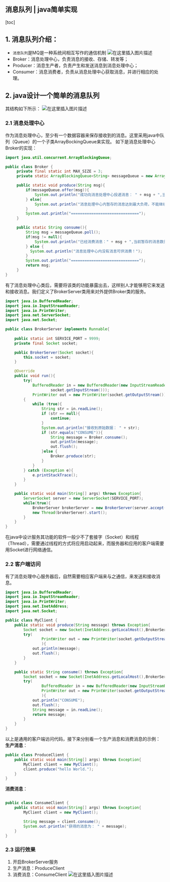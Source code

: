 ## 消息队列 | java简单实现

[toc]

## 1. 消息队列介绍：
- `消息队列`是MQ是一种系统间相互写作的通信机制
![在这里插入图片描述](https://weiyunshu1994-picgo-img.oss-cn-shenzhen.aliyuncs.com/Typora_20210620173556938.png)
- Broker：消息处理中心，负责消息的接收、存储、转发等；
- Producer：消息生产者，负责产生和发送消息到消息处理中心；
- Consumer：消息消费者，负责从消息处理中心获取消息，并进行相应的处理。

## 2. java设计一个简单的消息队列
其结构如下所示：
![在这里插入图片描述](https://weiyunshu1994-picgo-img.oss-cn-shenzhen.aliyuncs.com/Typora_20210620213430134.png)

### 2.1 消息处理中心
作为消息处理中心，至少有一个数据容器来保存接收到的消息。这里采用java中队列（Queue）的一个子类ArrayBockingQueue来实现。
如下是消息处理中心Broker的实现：
```java
import java.util.concurrent.ArrayBlockingQueue;

public class Broker {
     private final static int MAX_SIZE = 3;
     private static ArrayBlockingQueue<String> messageQueue = new ArrayBlockingQueue<>(MAX_SIZE);

     public static void produce(String msg){
         if(messageQueue.offer(msg)){
             System.out.println("成功向消息处理中心投递消息： " + msg + ",当前缓存的消息数量是："+ messageQueue.size());
         } else{
             System.out.println("消息处理中心内暂存的消息达到最大负荷，不能继续放入消息！");
         }
         System.out.println("==============================");
     }

     public static String consume(){
         String msg = messageQueue.poll();
         if(msg != null){
             System.out.println("已经消费消息：" + msg + ",当前暂存的消息数量是：" + messageQueue.size());
         } else {
           System.out.println("消息处理中心内没有消息可供消费！");
         }
         System.out.println("==============================");
         return msg;
     }
}
```
有了消息处理中心类后，需要将该类的功能暴露出去，这样别人才能够用它来发送和接收消息。我们定义了BrokerServer类用来对外提供Broker类的服务。
```java
import java.io.BufferedReader;
import java.io.InputStreamReader;
import java.io.PrintWriter;
import java.net.ServerSocket;
import java.net.Socket;

public class BrokerServer implements Runnable{
    
    public static int SERVICE_PORT = 9999;
    private final Socket socket;

    public BrokerServer(Socket socket){
        this.socket = socket;
    }

    @Override
    public void run(){
        try(
            BufferedReader in = new BufferedReader(new InputStreamReader(
                    socket.getInputStream()));
            PrintWriter out = new PrintWriter(socket.getOutputStream()))
        {
            while (true){
                String str = in.readLine();
                if (str == null){
                    continue;
                }
                System.out.println("接收到原始数据： " + str);
                if (str.equals("CONSUME")){
                    String message = Broker.consume();
                    out.println(message);
                    out.flush();
                }else {
                    Broker.produce(str);
                }
            }
        } catch (Exception e){
            e.printStackTrace();
        }
    }

    public static void main(String[] args) throws Exception{
        ServerSocket server = new ServerSocket(SERVICE_PORT);
        while(true){
            BrokerServer brokerServer = new BrokerServer(server.accept());
            new Thread(brokerServer).start();
        }
    }
}
```
在java中设计服务其功能的软件一般少不了套接字（Socket）和线程（Thread），需要通过线程的方式将应用启动起来，而服务器和应用的客户端需要用Socket进行网络通信。
### 2.2 客户端访问
有了消息处理中心服务器后，自然需要相应客户端来与之通信，来发送和接收消息。
```java
import java.io.BufferedReader;
import java.io.InputStreamReader;
import java.io.PrintWriter;
import java.net.InetAddress;
import java.net.Socket;

public class MyClient {
    public static void produce(String message) throws Exception{
        Socket socket = new Socket(InetAddress.getLocalHost(),BrokerServer.SERVICE_PORT);
        try(
                PrintWriter out = new PrintWriter(socket.getOutputStream())
                ){
            out.println(message);
            out.flush();
        }
    }

    public static String consume() throws Exception{
        Socket socket = new Socket(InetAddress.getLocalHost(),BrokerServer.SERVICE_PORT);
        try(
                BufferedReader in = new BufferedReader(new InputStreamReader(socket.getInputStream()));
                PrintWriter out = new PrintWriter(socket.getOutputStream())
                ){
            out.println("CONSUME");
            out.flush();
            String message = in.readLine();
            return message;
        }
    }
}
```
以上是通用的客户端访问代码，接下来分别看一个生产消息和消费消息的示例：
**生产消息**：
```java
public class ProduceClient {
    public static void main(String[] args) throws Exception{
        MyClient client = new MyClient();
        client.produce("hello World.");
    }
}
```
**消费消息**：
```java

public class ConsumeClient {
    public static void main(String[] args) throws Exception{
        MyClient client = new MyClient();

        String message = client.consume();
        System.out.println("获得的消息为： " + message);
    }
}
```
### 2.3 运行效果
1. 开启BrokerServer服务
2. 生产消息：ProduceClient
3. 消费消息：ConsumeClient
![在这里插入图片描述](https://weiyunshu1994-picgo-img.oss-cn-shenzhen.aliyuncs.com/Typora_Typora_20210620215023941.png)
